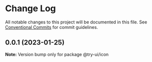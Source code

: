 # Change Log

All notable changes to this project will be documented in this file.
See [Conventional Commits](https://conventionalcommits.org) for commit guidelines.

## 0.0.1 (2023-01-25)

**Note:** Version bump only for package @try-ui/icon
